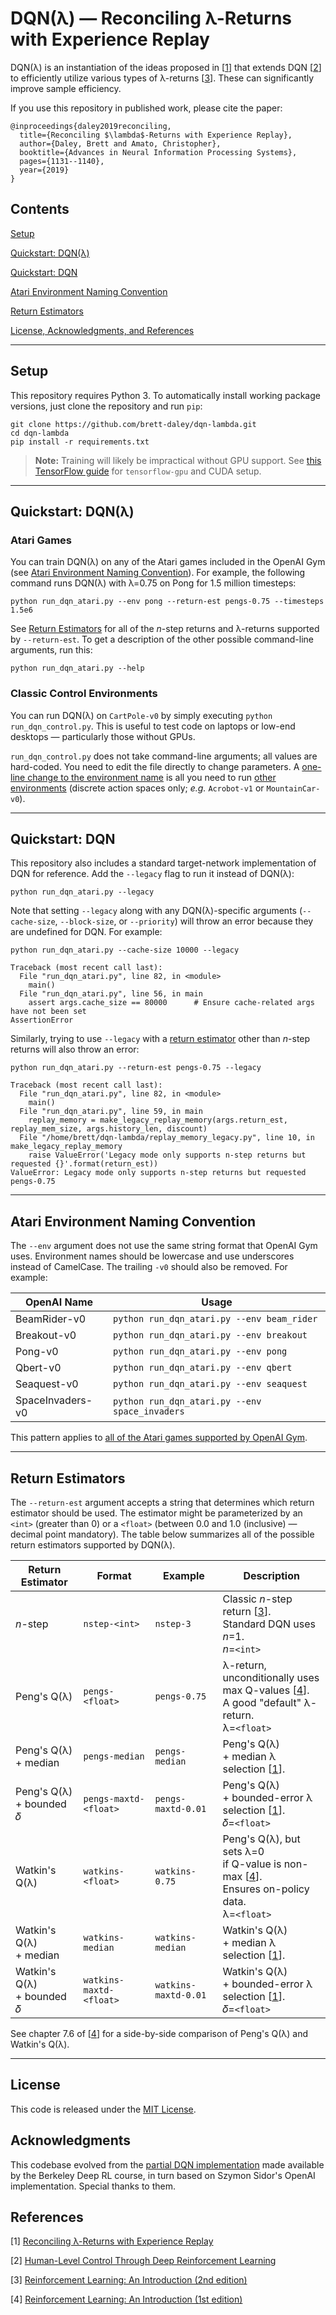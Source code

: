 # DQN(λ) — Reconciling λ-Returns with Experience Replay

DQN(λ) is an instantiation of the ideas proposed in [[1](#references)] that extends DQN [[2](#references)] to efficiently utilize various types of λ-returns [[3](#references)].
These can significantly improve sample efficiency.

If you use this repository in published work, please cite the paper:

```
@inproceedings{daley2019reconciling,
  title={Reconciling $\lambda$-Returns with Experience Replay},
  author={Daley, Brett and Amato, Christopher},
  booktitle={Advances in Neural Information Processing Systems},
  pages={1131--1140},
  year={2019}
}
```


## Contents

[Setup](#setup)

[Quickstart: DQN(λ)](#quickstart-dqnλ)

[Quickstart: DQN](#quickstart-dqn)

[Atari Environment Naming Convention](#atari-environment-naming-convention)

[Return Estimators](#return-estimators)

[License, Acknowledgments, and References](#license)


---

## Setup

This repository requires Python 3.
To automatically install working package versions, just clone the repository and run `pip`:

```
git clone https://github.com/brett-daley/dqn-lambda.git
cd dqn-lambda
pip install -r requirements.txt
```

> **Note:** Training will likely be impractical without GPU support.
> See [this TensorFlow guide](https://www.tensorflow.org/install/gpu) for `tensorflow-gpu` and CUDA setup.


---

## Quickstart: DQN(λ)
### Atari Games

You can train DQN(λ) on any of the Atari games included in the OpenAI Gym (see [Atari Environment Naming Convention](#atari-environment-naming-convention)).
For example, the following command runs DQN(λ) with λ=0.75 on Pong for 1.5 million timesteps:

```
python run_dqn_atari.py --env pong --return-est pengs-0.75 --timesteps 1.5e6
```

See [Return Estimators](#return-estimators) for all of the _n_-step returns and λ-returns supported by `--return-est`.
To get a description of the other possible command-line arguments, run this:

```
python run_dqn_atari.py --help
```


### Classic Control Environments

You can run DQN(λ) on `CartPole-v0` by simply executing `python run_dqn_control.py`.
This is useful to test code on laptops or low-end desktops — particularly those without GPUs.

`run_dqn_control.py` does not take command-line arguments; all values are hard-coded.
You need to edit the file directly to change parameters.
A [one-line change to the environment name](https://github.com/brett-daley/dqn-lambda/blob/67660460461eae1ac4f399f1e877bf919e6727fa/run_dqn_control.py#L20) is all you need to run [other environments](https://gym.openai.com/envs/#classic_control) (discrete action spaces only; _e.g._ `Acrobot-v1` or `MountainCar-v0`).


---

## Quickstart: DQN

This repository also includes a standard target-network implementation of DQN for reference.
Add the `--legacy` flag to run it instead of DQN(λ):

```
python run_dqn_atari.py --legacy
```

Note that setting `--legacy` along with any DQN(λ)-specific arguments (`--cache-size`, `--block-size`, or `--priority`) will throw an error because they are undefined for DQN.
For example:

```
python run_dqn_atari.py --cache-size 10000 --legacy

Traceback (most recent call last):
  File "run_dqn_atari.py", line 82, in <module>
    main()
  File "run_dqn_atari.py", line 56, in main
    assert args.cache_size == 80000      # Ensure cache-related args have not been set
AssertionError
```

Similarly, trying to use `--legacy` with a [return estimator](#return-estimators) other than _n_-step returns will also throw an error:

```
python run_dqn_atari.py --return-est pengs-0.75 --legacy

Traceback (most recent call last):
  File "run_dqn_atari.py", line 82, in <module>
    main()
  File "run_dqn_atari.py", line 59, in main
    replay_memory = make_legacy_replay_memory(args.return_est, replay_mem_size, args.history_len, discount)
  File "/home/brett/dqn-lambda/replay_memory_legacy.py", line 10, in make_legacy_replay_memory
    raise ValueError('Legacy mode only supports n-step returns but requested {}'.format(return_est))
ValueError: Legacy mode only supports n-step returns but requested pengs-0.75
```


---

## Atari Environment Naming Convention

The `--env` argument does not use the same string format that OpenAI Gym uses.
Environment names should be lowercase and use underscores instead of CamelCase.
The trailing `-v0` should also be removed.
For example:

OpenAI Name | Usage
--- | ---
BeamRider-v0 | `python run_dqn_atari.py --env beam_rider`
Breakout-v0 | `python run_dqn_atari.py --env breakout`
Pong-v0 | `python run_dqn_atari.py --env pong`
Qbert-v0 | `python run_dqn_atari.py --env qbert`
Seaquest-v0 | `python run_dqn_atari.py --env seaquest`
SpaceInvaders-v0 | `python run_dqn_atari.py --env space_invaders`

This pattern applies to [all of the Atari games supported by OpenAI Gym](https://gym.openai.com/envs/#atari).


---

## Return Estimators

The `--return-est` argument accepts a string that determines which return estimator should be used.
The estimator might be parameterized by an `<int>` (greater than 0) or a `<float>` (between 0.0 and 1.0 (inclusive) — decimal point mandatory).
The table below summarizes all of the possible return estimators supported by DQN(λ).

Return Estimator | Format | Example | Description
--- | --- | --- | ---
_n_-step | `nstep-<int>` | `nstep-3` | Classic _n_-step return [[3](#references)].<br>Standard DQN uses _n_=1.<br>_n_=`<int>`
Peng's Q(λ) | `pengs-<float>` | `pengs-0.75` | λ-return, unconditionally uses<br>max Q-values [[4](#references)].<br>A good "default" λ-return.<br>λ=`<float>`
Peng's Q(λ)<br>+ median | `pengs-median` | `pengs-median` | Peng's Q(λ)<br>+ median λ selection [[1](#references)].
Peng's Q(λ)<br>+ bounded 𝛿 | `pengs-maxtd-<float>` | `pengs-maxtd-0.01` | Peng's Q(λ)<br>+ bounded-error λ selection [[1](#references)].<br>𝛿=`<float>`
Watkin's Q(λ) | `watkins-<float>` | `watkins-0.75` | Peng's Q(λ), but sets λ=0<br>if Q-value is non-max [[4](#references)].<br>Ensures on-policy data.<br>λ=`<float>`
Watkin's Q(λ)<br>+ median | `watkins-median` | `watkins-median` | Watkin's Q(λ)<br>+ median λ selection [[1](#references)].
Watkin's Q(λ)<br>+ bounded 𝛿 | `watkins-maxtd-<float>` | `watkins-maxtd-0.01` | Watkin's Q(λ)<br>+ bounded-error λ selection [[1](#references)].<br>𝛿=`<float>`

See chapter 7.6 of [[4](#references)] for a side-by-side comparison of Peng's Q(λ) and Watkin's Q(λ).


---

## License

This code is released under the [MIT License](https://github.com/brett-daley/dqn-lambda/blob/master/LICENSE).


## Acknowledgments

This codebase evolved from the [partial DQN implementation](https://github.com/berkeleydeeprlcourse/homework/tree/master/hw3) made available by the Berkeley Deep RL course, in turn based on Szymon Sidor's OpenAI implementation.
Special thanks to them.


## References

[1] [Reconciling λ-Returns with Experience Replay](https://arxiv.org/abs/1810.09967)

[2] [Human-Level Control Through Deep Reinforcement Learning](https://deepmind.com/research/publications/human-level-control-through-deep-reinforcement-learning)

[3] [Reinforcement Learning: An Introduction (2nd edition)](http://incompleteideas.net/book/the-book.html)

[4] [Reinforcement Learning: An Introduction (1st edition)](http://incompleteideas.net/book/first/the-book.html)

